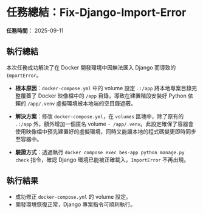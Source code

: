 # 任務總結：Fix-Django-Import-Error

**任務時間：** 2025-09-11

## 執行總結

本次任務成功解決了在 Docker 開發環境中因無法匯入 Django 而導致的 `ImportError`。

- **根本原因**：`docker-compose.yml` 中的 volume 設定 `.:/app` 將本地專案目錄完整覆蓋了 Docker 映像檔中的 `/app` 目錄，導致在建置階段安裝好 Python 依賴的 `/app/.venv` 虛擬環境被本地端的空目錄遮蔽。

- **解決方案**：修改 `docker-compose.yml`，在 `volumes` 區塊中，除了原有的 `.:/app` 外，額外增加一個匿名 volume `- /app/.venv`。此設定確保了容器會使用映像檔中預先建置好的虛擬環境，同時又能讓本地的程式碼變更即時同步至容器中。

- **驗證方式**：透過執行 `docker compose exec bes-app python manage.py check` 指令，確認 Django 環境已能被正確載入，`ImportError` 不再出現。

## 執行結果

- 成功修正 `docker-compose.yml` 的 volume 設定。
- 開發環境恢復正常，Django 專案指令可順利執行。
